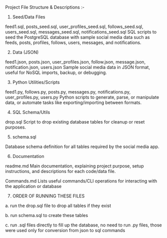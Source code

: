 Project File Structure & Descriptions :-


1. Seed/Data Files


feed1.sql, posts_seed.sql, user_profiles_seed.sql, follows_seed.sql, users_seed.sql, messages_seed.sql, notifications_seed.sql
SQL scripts to seed the PostgreSQL database with sample social media data such as feeds, posts, profiles, follows, users, messages, and notifications.


2. Data (JSON)


feed1.json, posts.json, user_profiles.json, follow.json, message.json, notification.json, users.json
Sample social media data in JSON format, useful for NoSQL imports, backup, or debugging.


3. Python Utilities/Scripts


feed1.py, follows.py, posts.py, messages.py, notifications.py, user_profiles.py, users.py
Python scripts to generate, parse, or manipulate data, or automate tasks like exporting/importing between formats.


4. SQL Schema/Utils


drop.sql
Script to drop existing database tables for cleanup or reset purposes.


5. schema.sql


Database schema definition for all tables required by the social media app.


6. Documentation


readme.md
Main documentation, explaining project purpose, setup instructions, and descriptions for each code/data file.


Commands.md
Lists useful commands/CLI operations for interacting with the application or database


7. ORDER OF RUNNING THESE FILES


a. run the drop.sql file to drop all tables if they exist

b. run schema.sql to create these tables

c. run .sql files directly to fill up the database, no need to run .py files, those were used only for conversion from json to sql commands





